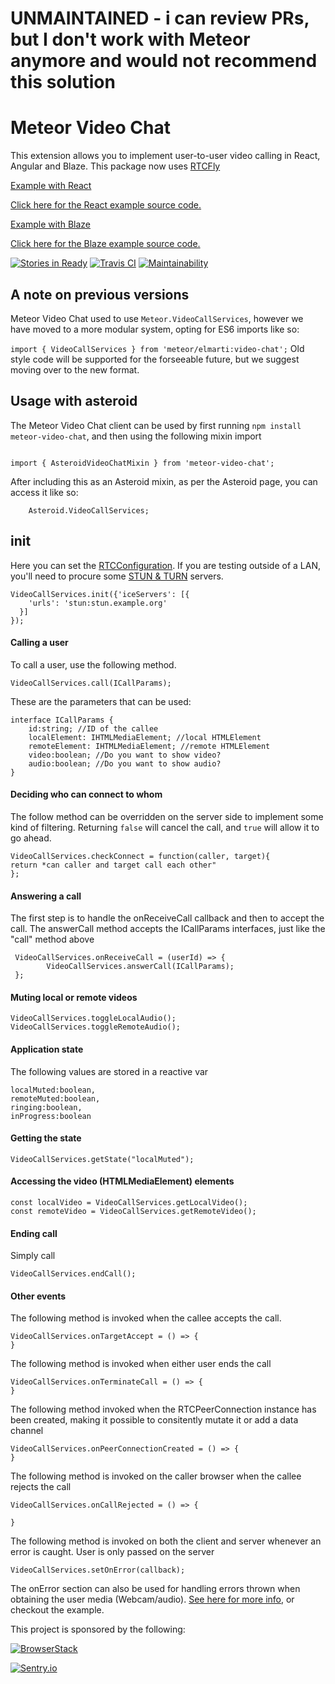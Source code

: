 # UNMAINTAINED - i can review PRs, but I don't work with Meteor anymore and would not recommend this solution

# Meteor Video Chat
This extension allows you to implement user-to-user video calling in React, Angular and Blaze.
This package now uses [RTCFly](https://github.com/rtcfly/rtcfly)


[Example with React](https://meteorvideochat.herokuapp.com)

[Click here for the React example source code.](https://github.com/elmarti/meteor-video-chat-example)


[Example with Blaze](https://blazevideochat.herokuapp.com)

[Click here for the Blaze example source code.](https://github.com/elmarti/blaze-video-chat)

[![Stories in Ready](https://badge.waffle.io/elmarti/meteor-video-chat.svg?label=ready&title=Ready)](http://waffle.io/elmarti/meteor-video-chat)
[![Travis CI](https://travis-ci.org/elmarti/meteor-video-chat.svg?branch=master)](https://travis-ci.org/elmarti/meteor-video-chat)
[![Maintainability](https://api.codeclimate.com/v1/badges/1ac37840becd7f729338/maintainability)](https://codeclimate.com/github/elmarti/meteor-video-chat/maintainability)

## A note on previous versions
Meteor Video Chat used to use `Meteor.VideoCallServices`, however we have moved to a more modular system, opting for ES6 imports like so: 

`import { VideoCallServices } from 'meteor/elmarti:video-chat';`
Old style code will be supported for the forseeable future, but we suggest moving over to the new format.

## Usage with asteroid
The Meteor Video Chat client can be used by first running `npm install meteor-video-chat`, and then using the following mixin import
```

import { AsteroidVideoChatMixin } from 'meteor-video-chat';

```
After including this as an Asteroid mixin, as per the Asteroid page, you can access it like so:
```
    Asteroid.VideoCallServices;

```

## init
Here you can set the [RTCConfiguration](https://developer.mozilla.org/en-US/docs/Web/API/RTCConfiguration). If you are testing outside of a LAN, you'll need to procure some [STUN & TURN](https://gist.github.com/yetithefoot/7592580) servers.

```
VideoCallServices.init({'iceServers': [{
    'urls': 'stun:stun.example.org'
  }]
});
```
#### Calling a user
To call a user, use the following method. 
```
VideoCallServices.call(ICallParams);

```
These are the parameters that can be used: 
```
interface ICallParams {
    id:string; //ID of the callee
    localElement: IHTMLMediaElement; //local HTMLElement
    remoteElement: IHTMLMediaElement; //remote HTMLElement
    video:boolean; //Do you want to show video?
    audio:boolean; //Do you want to show audio?
}
```


#### Deciding who can connect to whom
The follow method can be overridden on the server side to implement some kind of filtering. Returning `false` will cancel the call, and `true` will allow it to go ahead.

```
VideoCallServices.checkConnect = function(caller, target){
return *can caller and target call each other"
};
```



#### Answering a call
The first step is to handle the onReceiveCall callback and then to accept the call. The answerCall method accepts the ICallParams interfaces, just like the "call" method above
```
 VideoCallServices.onReceiveCall = (userId) => {
        VideoCallServices.answerCall(ICallParams);
 };

```


#### Muting local or remote videos
```
VideoCallServices.toggleLocalAudio();
VideoCallServices.toggleRemoteAudio();
```


#### Application state
The following values are stored in a reactive var 
```
localMuted:boolean, 
remoteMuted:boolean, 
ringing:boolean,
inProgress:boolean

```
#### Getting the state 
```
VideoCallServices.getState("localMuted");

```
#### Accessing the video (HTMLMediaElement) elements

```
const localVideo = VideoCallServices.getLocalVideo();
const remoteVideo = VideoCallServices.getRemoteVideo();

```

#### Ending call
Simply call
```
VideoCallServices.endCall();
```
#### Other events
The following method is invoked when the callee accepts the call.
```
VideoCallServices.onTargetAccept = () => {
}
```
The following method is invoked when either user ends the call
```
VideoCallServices.onTerminateCall = () => {
}
```
The following method invoked when the RTCPeerConnection instance has been created, making it possible to consitently mutate it or add a data channel
```
VideoCallServices.onPeerConnectionCreated = () => {
}

``` 
The following method is invoked on the caller browser when the callee rejects the call 
```
VideoCallServices.onCallRejected = () => {
    
}

```


The following method is invoked on both the client and server whenever an error is caught.
User is only passed on the server

```
VideoCallServices.setOnError(callback);
```
The onError section can also be used for handling errors thrown when obtaining the user media (Webcam/audio).
[See here for more info](https://developer.mozilla.org/en-US/docs/Web/API/MediaDevices/getUserMedia#Exceptions), or checkout the example.


This project is sponsored by the following:

[![BrowserStack](https://www.browserstack.com/images/layout/browserstack-logo-600x315.png)](https://www.browserstack.com/)

[![Sentry.io](https://sentry.io/_assets/branding/png/sentry-horizontal-black-6aaf82e66456a21249eb5bef3d3e65754cadfd498f31469002bc603d966d08ef.png)](https://sentry.io/)
